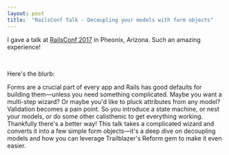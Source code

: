 ```yaml
---
layout: post
title:  "RailsConf Talk - Decoupling your models with form objects"
---
```


I gave a talk at [RailsConf 2017](http://www.railsconf.com/program#session-156) in Pheonix, Arizona. Such an amazing experience!

<script async class="speakerdeck-embed" data-id="2c924d61d04949aeb26c0aa3e509c8a3" data-ratio="1.77777777777778" src="//speakerdeck.com/assets/embed.js"></script>
<br>

Here's the blurb:

Forms are a crucial part of every app and Rails has good defaults for building them—unless you need something complicated. Maybe you want a multi-step wizard? Or maybe you'd like to pluck attributes from any model? Validation becomes a pain point. So you introduce a state machine, or nest your models, or do some other calisthenic to get everything working. Thankfully there's a better way! This talk takes a complicated wizard and converts it into a few simple form objects—it's a deep dive on decoupling models and how you can leverage Trailblazer's Reform gem to make it even easier.



